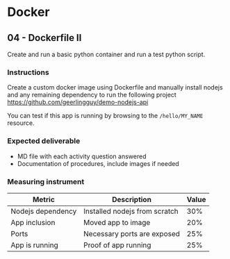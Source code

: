 # Docker
## 04 - Dockerfile II

Create and run a basic python container and run a test python script.

### Instructions
Create a custom docker image using Dockerfile and manually install nodejs and any remaining dependency to run the following project https://github.com/geerlingguy/demo-nodejs-api

You can test if this app is running by browsing to the `/hello/MY_NAME` resource.


### Expected deliverable
- MD file with each activity question answered
- Documentation of procedures, include images if needed

### Measuring instrument


| Metric  |  Description | Value  |
| ------------ | ------------ | ------------ |
|  Nodejs dependency | Installed nodejs from scratch  | 30%  |
|  App inclusion | Moved app to image  |  20% |
|  Ports | Necessary ports are exposed  |  25% |
|  App is running | Proof of app running  |  25% |
